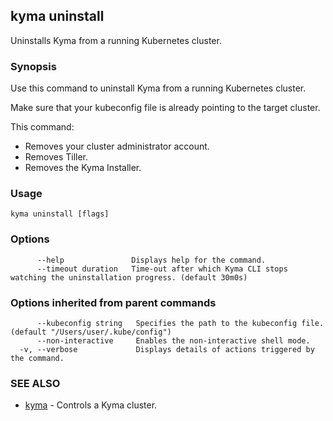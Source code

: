 ## kyma uninstall

Uninstalls Kyma from a running Kubernetes cluster.

### Synopsis

Use this command to uninstall Kyma from a running Kubernetes cluster.

Make sure that your kubeconfig file is already pointing to the target cluster.<br>

This command:
- Removes your cluster administrator account.
- Removes Tiller.
- Removes the Kyma Installer.

### Usage


```
kyma uninstall [flags]
```

### Options

```
      --help               Displays help for the command.
      --timeout duration   Time-out after which Kyma CLI stops watching the uninstallation progress. (default 30m0s)
```

### Options inherited from parent commands

```
      --kubeconfig string   Specifies the path to the kubeconfig file. (default "/Users/user/.kube/config")
      --non-interactive     Enables the non-interactive shell mode.
  -v, --verbose             Displays details of actions triggered by the command.
```

### SEE ALSO

* [kyma](kyma.md)	 - Controls a Kyma cluster.


